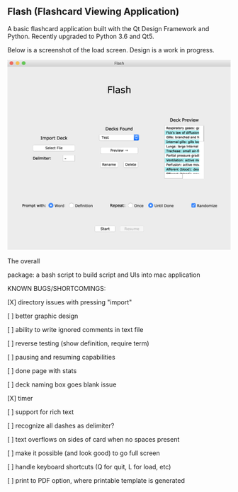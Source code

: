 Flash (Flashcard Viewing Application)
------------------------------------

A basic flashcard application built with the Qt Design Framework and Python. Recently upgraded to Python 3.6 and Qt5.

Below is a screenshot of the load screen. Design is a work in progress.

![Load Screen](screenshots/loadscreen_preview.png)

The overall 

package: a bash script to build script and UIs into mac application

KNOWN BUGS/SHORTCOMINGS:

 [X] directory issues with pressing "import"
 
 [ ] better graphic design
 
 [ ] ability to write ignored comments in text file
 
 [ ] reverse testing (show definition, require term)
 
 [ ] pausing and resuming capabilities
 
 [ ] done page with stats
 
 [ ] deck naming box goes blank issue
 
 [X] timer
 
 [ ] support for rich text
 
 [ ] recognize all dashes as delimiter?
 
 [ ] text overflows on sides of card when no spaces present
 
 [ ] make it possible (and look good) to go full screen
 
 [ ] handle keyboard shortcuts (Q for quit, L for load, etc)
 
 [ ] print to PDF option, where printable template is generated


